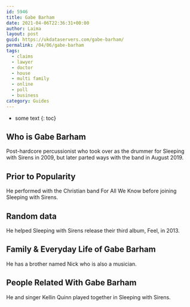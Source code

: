 ```yaml
---
id: 5946
title: Gabe Barham
date: 2021-04-06T22:36:31+00:00
author: Laima
layout: post
guid: https://ukdataservers.com/gabe-barham/
permalink: /04/06/gabe-barham
tags:
  - claims
  - lawyer
  - doctor
  - house
  - multi family
  - online
  - poll
  - business
category: Guides
---
```


* some text
{: toc}


## Who is Gabe Barham
                  
                  
                  
Post-hardcore percussionist who took over as the drummer for Sleeping with Sirens in 2009, but later parted ways with the band in August 2019.
                  
              
            
              
            
                
                
                
## Prior to Popularity
                  
                  
                  
He performed with the Christian band For All We Know before joining Sleeping with Sirens. 
                  
              
            
              
            
                
                
                
## Random data
                  
                  
                  
He helped Sleeping with Sirens release their third album, Feel, in 2013. 
                  
              
            
              
            
                
                
                
## Family & Everyday Life of Gabe Barham
                  
                  
                  
He has a brother named Nick who is also a musician.
                  
              
            
              
            
                
                
                
## People Related With Gabe Barham
                  
                  
                  
He and singer Kellin Quinn played together in Sleeping with Sirens.
                  
              
            
              
            
                
              
            
              
              
            
            
              
            
          
          
          